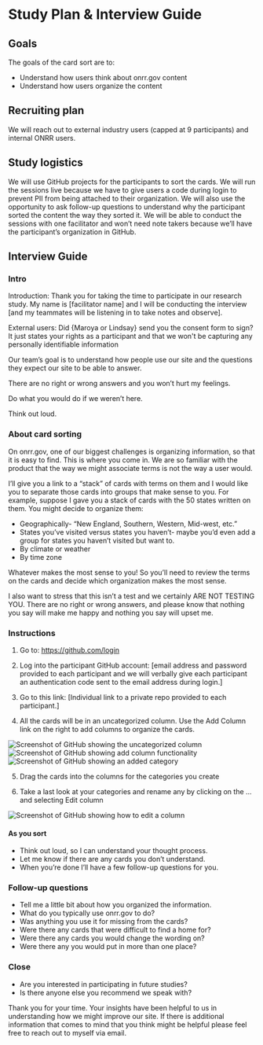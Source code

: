 # Study Plan & Interview Guide 

## Goals

The goals of the card sort are to:

* Understand how users think about onrr.gov content
* Understand how users organize the content

## Recruiting plan
We will reach out to external industry users (capped at 9 participants) and internal ONRR users.

## Study logistics

We will use GitHub projects for the participants to sort the cards.  We will run the sessions live because we have to give users a code during login to prevent PII from being attached to their organization.  We will also use the opportunity to ask follow-up questions to understand why the participant sorted the content the way they sorted it.  We will be able to conduct the sessions with one facilitator and won’t need note takers because we’ll have the participant’s organization in GitHub.

## Interview Guide
### Intro

Introduction: Thank you for taking the time to participate in our research study. My name is [facilitator name] and I will be conducting the interview [and my teammates will be listening in to take notes and observe].

External users: Did {Maroya or Lindsay} send you the consent form to sign? It just states your rights as a participant and that we won't be capturing any personally identifiable information  

Our team’s goal is to understand how people use our site and the questions they expect our site to be able to answer. 

There are no right or wrong answers and you won’t hurt my feelings.

Do what you would do if we weren’t here.  

Think out loud.

### About card sorting

On onrr.gov, one of our biggest challenges is organizing information, so that it is easy to find. This is where you come in. We are so familiar with the product that the way we might associate terms is not the way a user would.   

I’ll give you a link to a “stack” of cards with terms on them and I would like you to separate those cards into groups that make sense to you.  For example, suppose I gave you a stack of cards with the 50 states written on them.  You might decide to organize them:
* Geographically- “New England, Southern, Western, Mid-west, etc.”
* States you’ve visited versus states you haven’t- maybe you’d even add a group for states you haven’t visited but want to.
* By climate or weather
* By time zone

Whatever makes the most sense to you!  So you’ll need to review the terms on the cards and decide which organization makes the most sense.   

I also want to stress that this isn’t a test and we certainly ARE NOT TESTING YOU.  There are no right or wrong answers, and please know that nothing you say will make me happy and nothing you say will upset me.

### Instructions

1. Go to: https://github.com/login

2. Log into the participant GitHub account: [email address and password provided to each participant and we will verbally give each participant an authentication code sent to the email address during login.]

3. Go to this link: [Individual link to a private repo provided to each participant.]


4. All the cards will be in an uncategorized column.  Use the Add Column link on the right to add columns to organize the cards.

![Screenshot of GitHub showing the uncategorized column](https://github.com/ONRR/research/blob/master/onnr-dot-gov-research/03_card_sort/CardSort1.png)
![Screenshot of GitHub showing add column functionality](https://github.com/ONRR/research/blob/master/onnr-dot-gov-research/03_card_sort/CardSort2.png)
![Screenshot of GitHub showing an added category](https://github.com/ONRR/research/blob/master/onnr-dot-gov-research/03_card_sort/CardSort3.png)

5. Drag the cards into the columns for the categories you create

6. Take a last look at your categories and rename any by clicking on the … and selecting Edit column

![Screenshot of GitHub showing how to edit a column](https://github.com/ONRR/research/blob/master/onnr-dot-gov-research/03_card_sort/CardSort4.png)



#### As you sort

* Think out loud, so I can understand your thought process.
* Let me know if there are any cards you don’t understand.
* When you’re done I’ll have a few follow-up questions for you.

### Follow-up questions

* Tell me a little bit about how you organized the information.
* What do you typically use onrr.gov to do?
* Was anything you use it for missing from the cards?
* Were there any cards that were difficult to find a home for?
* Were there any cards you would change the wording on?
* Were there any you would put in more than one place?

### Close

* Are you interested in participating in future studies?  
* Is there anyone else you recommend we speak with?

Thank you for your time. Your insights have been helpful to us in understanding how we might improve our site. If there is additional information that comes to mind that you think might be helpful please feel free to reach out to myself via email.
